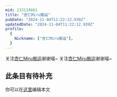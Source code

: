 ```yaml
---
mid: 233114861
title: "杏仁Miru搬运"
pubDate: "2024-11-04T11:22:12.939Z"
updatedDate: "2024-11-04T11:22:12.939Z"
profile:
  {
    Nickname: ["杏仁Miru搬运"],
  }
---
```


关注[杏仁Miru搬运](https://space.bilibili.com/233114861)谢谢喵~ 关注[杏仁Miru搬运](https://space.bilibili.com/233114861)谢谢喵~

## 此条目有待补充
你可以在[这里](https://github.com/Yuhanawa/VTuber.ICU-Content/edit/master/v/杏仁Miru搬运/index.md)编辑本文
